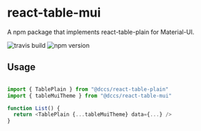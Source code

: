 # react-table-mui

A npm package that implements react-table-plain for Material-UI.

![travis build](https://img.shields.io/travis/DCCS-IT-Business-Solutions/react-table-mui.svg?style=flat-square)
![npm version](https://img.shields.io/npm/v/react-table-mui.svg?style=flat-square)

## Usage

```javascript

import { TablePlain } from "@dccs/react-table-plain"
import { tableMuiTheme } from "@dccs/react-table-mui"

function List() {
  return <TablePlain {...tableMuiTheme} data={...} />
}

```
